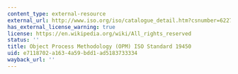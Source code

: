 ```yaml
---
content_type: external-resource
external_url: http://www.iso.org/iso/catalogue_detail.htm?csnumber=62274
has_external_license_warning: true
license: https://en.wikipedia.org/wiki/All_rights_reserved
status: ''
title: Object Process Methodology (OPM) ISO Standard 19450
uid: e7118702-a163-4a59-bdd1-ad5183733334
wayback_url: ''
---
```

